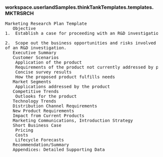 ### workspace.userlandSamples.thinkTankTemplates.templates.MKTRSRCH
<pre>
Marketing Research Plan Template
   Objective
1.  Establish a case for proceeding with an R&amp;D investigation.	
   
2.  Scope out the business opportunities and risks involved with continuance 
of an R&amp;D investigation. 
   Executive Summary
   Customer Scenarios
    Application of the product
    Requirements of the product not currently addressed by product line
    Concise survey results
    How the proposed product fulfills needs
   Market Segments
    Applications addressed by the product
   Competitive Trends
    Outlooks for the product
   Technology Trends
   Distribution Channel Requirements
   New Product Requirements
   Impact from Current Products
   Marketing Communications, Introduction Strategy
   Short Business Case
    Pricing
    Costs
    Lifecycle Forecasts
   Recommendation/Summary
   Appendices: Detailed Supporting Data

</pre>
